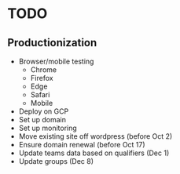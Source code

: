 # TODO

## Productionization
* Browser/mobile testing
    * Chrome
    * Firefox
    * Edge
    * Safari
    * Mobile
* Deploy on GCP
* Set up domain
* Set up monitoring
* Move existing site off wordpress (before Oct 2)
* Ensure domain renewal (before Oct 17)
* Update teams data based on qualifiers (Dec 1)
* Update groups (Dec 8)
